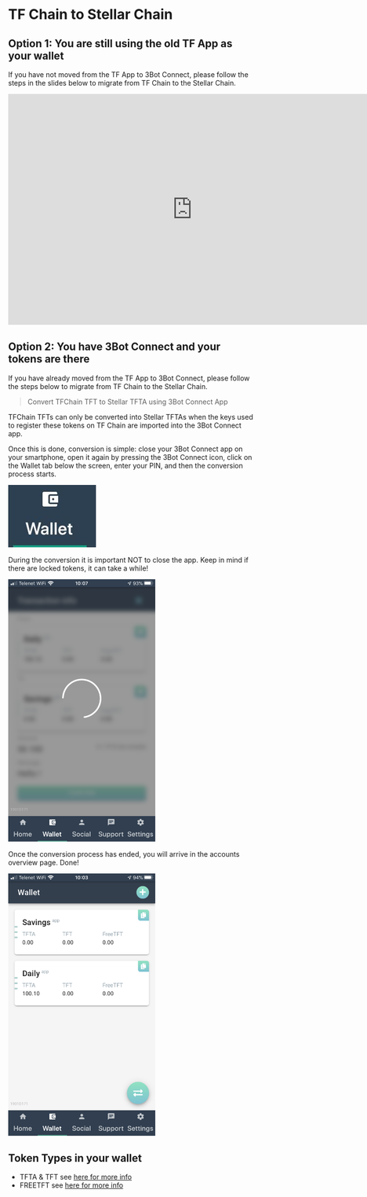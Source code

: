 # TF Chain to Stellar Chain

## Option 1: You are still using the old TF App as your wallet

If you have not moved from the TF App to 3Bot Connect, please follow the steps in the slides below to migrate from TF Chain to the Stellar Chain.

<iframe src="https://docs.google.com/presentation/d/1IwcGyf6SGOsbXWVraU1OzWUX_O5W4nHobkKxkqs1ryg/embed?start=false&loop=false&delayms=10000" frameborder="0" width="750" height="470" allowfullscreen="true" mozallowfullscreen="true" webkitallowfullscreen="true"></iframe>

## Option 2: You have 3Bot Connect and your tokens are there

If you have already moved from the TF App to 3Bot Connect, please follow the steps below to migrate from TF Chain to the Stellar Chain.

> Convert TFChain TFT to Stellar TFTA using 3Bot Connect App

TFChain TFTs can only be converted into Stellar TFTAs when the keys used to register these tokens on TF Chain are imported into the 3Bot Connect app. 

Once this is done, conversion is simple: close your 3Bot Connect app on your smartphone, open it again by pressing the 3Bot Connect icon, click on the Wallet tab below the screen, enter your PIN, and then the conversion process starts. 

![](./img/wallet_icon.jpg)

During the conversion it is important NOT to close the app. Keep in mind if there are locked tokens, it can take a while!

<img src="img/import_wallet_stellar_mainnet.PNG" width="300">

Once the conversion process has ended, you will arrive in the accounts overview page. Done!

<img src="img/accounts_overview_stellar_mainnet.PNG" width="300">


## Token Types in your wallet

- TFTA & TFT see [here for more info](tfta_vs_tft.md)
- FREETFT see [here for more info](freetft.md)

